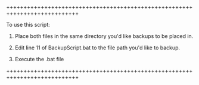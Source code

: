 +++++++++++++++++++++++++++++++++++++++++++++++++++++++++++++++++++++++++++


To use this script:

1. Place both files in the same directory you'd like backups to be placed in.

2. Edit line 11 of BackupScript.bat to the file path you'd like to backup.

3. Execute the .bat file


+++++++++++++++++++++++++++++++++++++++++++++++++++++++++++++++++++++++++++

